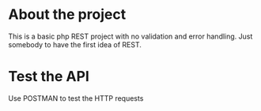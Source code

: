 # About the project

This is a basic php REST project with no validation and error handling. Just somebody to have the first idea of REST.

# Test the API
Use POSTMAN to test the HTTP requests
